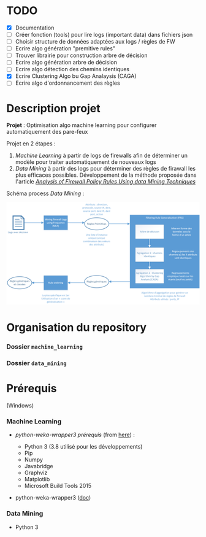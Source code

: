 # TODO

- [x] Documentation
- [ ] Créer fonction (tools) pour lire logs (important data) dans fichiers json
- [ ] Choisir structure de données adaptées aux logs / règles de FW
- [ ] Ecrire algo génération "premitive rules"
- [ ] Trouver librairie pour construction arbre de décision
- [ ] Ecrire algo génération arbre de décision
- [ ] Ecrire algo détection des chemins identiques
- [x] Ecrire Clustering Algo bu Gap Analaysis (CAGA)
- [ ] Ecrire algo d'ordonnancement des règles
# Description projet
**Projet** : Optimisation algo machine learning pour configurer automatiquement des pare-feux

Projet en 2 étapes : 
1. *Machine Learning* à partir de logs de firewalls afin de déterminer un modèle pour traiter automatiquement de nouveaux logs
2. *Data Mining* à partir des logs pour déterminer des règles de firawall les plus efficaces possibles. Développement de la méthode proposée dans l'article [*Analysis of Firewall Policy Rules Using data Mining Techniques*](https://ieeexplore.ieee.org/document/1687561)

Schéma process *Data Mining* : 

![alt text](step_by_steps.png)

# Organisation du repository
### Dossier ```machine_learning```
### Dossier ```data_mining```

# Prérequis
(Windows)
### Machine Learning 
- *python-weka-wrapper3 prérequis* (from [here](http://fracpete.github.io/python-weka-wrapper3/install.html)) :
    - Python 3 (3.8 utilisé pour les développements)
    - Pip
    - Numpy
    - Javabridge
    - Graphviz
    - Matplotlib
    - Microsoft Build Tools 2015 

- python-weka-wrapper3 ([doc](http://fracpete.github.io/python-weka-wrapper3/install.html#windows))

### Data Mining 
- Python 3
